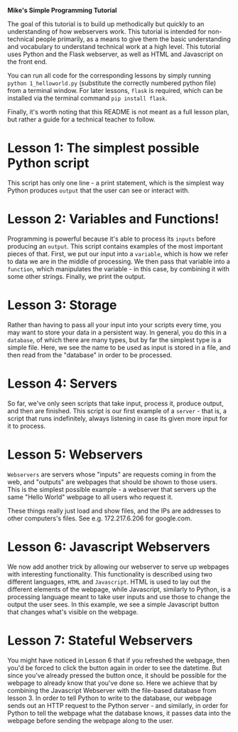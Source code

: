 **Mike's Simple Programming Tutorial**

The goal of this tutorial is to build up methodically but quickly to an understanding of how webservers work.
This tutorial is intended for non-technical people primarily, as a means to give them the basic understanding and
vocabulary to understand technical work at a high level.
This tutorial uses Python and the Flask webserver, as well as HTML and Javascript on the front end.

You can run all code for the corresponding lessons by simply running `python 1_helloworld.py` (substitute the correctly
numbered python file) from a terminal window. For later lessons, `flask` is required, which can be installed via the
terminal command `pip install flask`.

Finally, it's worth noting that this README is not meant as a full lesson plan, but rather a guide for a technical teacher
to follow.

# Lesson 1: The simplest possible Python script
This script has only one line - a print statement, which is the simplest way Python produces `output` that the user can
see or interact with.

# Lesson 2: Variables and Functions!
Programming is powerful because it's able to process its `inputs` before producing an `output`. This script contains
examples of the most important pieces of that. First, we put our input into a `variable`, which is how we refer to data we
are in the middle of processing. We then pass that variable into a `function`, which manipulates the variable - in this
case, by combining it with some other strings. Finally, we print the output.

# Lesson 3: Storage
Rather than having to pass all your input into your scripts every time, you may want to store your data in a persistent
way. In general, you do this in a `database`, of which there are many types, but by far the simplest type is a simple
file. Here, we see the name to be used as input is stored in a file, and then read from the "database" in order to be
processed.

# Lesson 4: Servers
So far, we've only seen scripts that take input, process it, produce output, and then are finished. This script is our
first example of a `server` - that is, a script that runs indefinitely, always listening in case its given more input
for it to process.

# Lesson 5: Webservers
`Webservers` are servers whose "inputs" are requests coming in from the web, and "outputs" are webpages that should be
shown to those users. This is the simplest possible example - a webserver that servers up the same "Hello World" webpage
to all users who request it.

These things really just load and show files, and the IPs are addresses to other computers's files. See e.g. 172.217.6.206 for google.com.

# Lesson 6: Javascript Webservers
We now add another trick by allowing our webserver to serve up webpages with interesting functionality. This functionality
is described using two different languages, `HTML` and `Javascript`. HTML is used to lay out the different elements of
the webpage, while Javascript, similarly to Python, is a processing language meant to take user inputs and use those to
change the output the user sees. In this example, we see a simple Javascript button that changes what's visible on the
webpage.

# Lesson 7: Stateful Webservers
You might have noticed in Lesson 6 that if you refreshed the webpage, then you'd be forced to click the button again in
order to see the datetime. But since you've already pressed the button once, it should be possible for the webpage to
already know that you've done so. Here we achieve that by combining the Javascript Webserver with the file-based
database from lesson 3. In order to tell Python to write to the database, our webpage sends out an HTTP request to the
Python server - and similarly, in order for Python to tell the webpage what the database knows, it passes data into the
webpage before sending the webpage along to the user.
